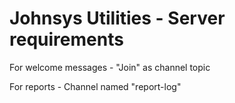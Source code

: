 # Johnsys Utilities - Server requirements

For welcome messages - "Join" as channel topic

For reports - Channel named "report-log"
